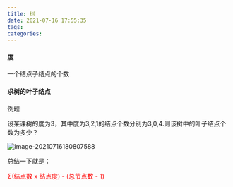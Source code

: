 ```yaml
---
title: 树
date: 2021-07-16 17:55:35
tags:
categories:
---
```


#### 度

一个结点子结点的个数



#### 求树的叶子结点

例题

设某课树的度为3，其中度为3,2,1的结点个数分别为3,0,4.则该树中的叶子结点个数为多少？

![image-20210716180807588](https://gitee.com/simple_one1/pic/raw/master/image-20210716180807588.png)

总结一下就是：

<font color=red>Σ(结点数 x 结点度) - (总节点数 - 1)</font>

